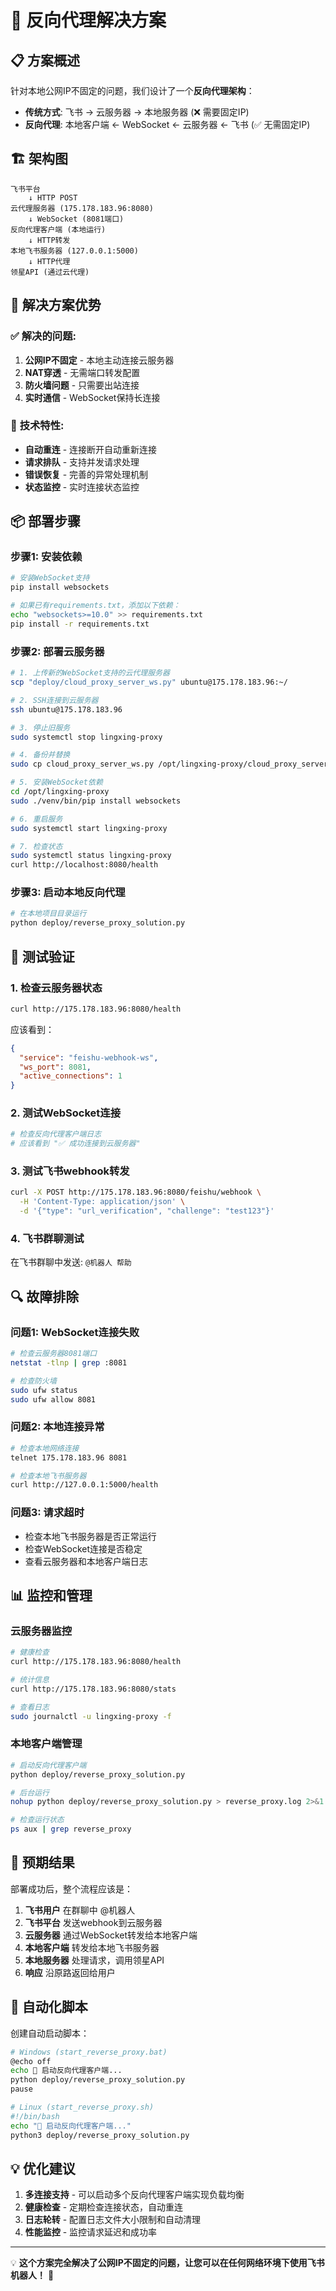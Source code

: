 # 🔄 反向代理解决方案

## 📋 方案概述

针对本地公网IP不固定的问题，我们设计了一个**反向代理架构**：

- **传统方式**: 飞书 → 云服务器 → 本地服务器 (❌ 需要固定IP)
- **反向代理**: 本地客户端 ← WebSocket ← 云服务器 ← 飞书 (✅ 无需固定IP)

## 🏗️ 架构图

```
飞书平台
    ↓ HTTP POST
云代理服务器 (175.178.183.96:8080)
    ↓ WebSocket (8081端口)
反向代理客户端 (本地运行)
    ↓ HTTP转发
本地飞书服务器 (127.0.0.1:5000)
    ↓ HTTP代理
领星API (通过云代理)
```

## 🔧 解决方案优势

### ✅ **解决的问题**:
1. **公网IP不固定** - 本地主动连接云服务器
2. **NAT穿透** - 无需端口转发配置
3. **防火墙问题** - 只需要出站连接
4. **实时通信** - WebSocket保持长连接

### 🚀 **技术特性**:
- **自动重连** - 连接断开自动重新连接
- **请求排队** - 支持并发请求处理
- **错误恢复** - 完善的异常处理机制
- **状态监控** - 实时连接状态监控

## 📦 部署步骤

### 步骤1: 安装依赖

```bash
# 安装WebSocket支持
pip install websockets

# 如果已有requirements.txt，添加以下依赖：
echo "websockets>=10.0" >> requirements.txt
pip install -r requirements.txt
```

### 步骤2: 部署云服务器

```bash
# 1. 上传新的WebSocket支持的云代理服务器
scp "deploy/cloud_proxy_server_ws.py" ubuntu@175.178.183.96:~/

# 2. SSH连接到云服务器
ssh ubuntu@175.178.183.96

# 3. 停止旧服务
sudo systemctl stop lingxing-proxy

# 4. 备份并替换
sudo cp cloud_proxy_server_ws.py /opt/lingxing-proxy/cloud_proxy_server.py

# 5. 安装WebSocket依赖
cd /opt/lingxing-proxy
sudo ./venv/bin/pip install websockets

# 6. 重启服务
sudo systemctl start lingxing-proxy

# 7. 检查状态
sudo systemctl status lingxing-proxy
curl http://localhost:8080/health
```

### 步骤3: 启动本地反向代理

```bash
# 在本地项目目录运行
python deploy/reverse_proxy_solution.py
```

## 🧪 测试验证

### 1. 检查云服务器状态
```bash
curl http://175.178.183.96:8080/health
```

应该看到：
```json
{
  "service": "feishu-webhook-ws",
  "ws_port": 8081,
  "active_connections": 1
}
```

### 2. 测试WebSocket连接
```bash
# 检查反向代理客户端日志
# 应该看到 "✅ 成功连接到云服务器"
```

### 3. 测试飞书webhook转发
```bash
curl -X POST http://175.178.183.96:8080/feishu/webhook \
  -H 'Content-Type: application/json' \
  -d '{"type": "url_verification", "challenge": "test123"}'
```

### 4. 飞书群聊测试
在飞书群聊中发送: `@机器人 帮助`

## 🔍 故障排除

### 问题1: WebSocket连接失败
```bash
# 检查云服务器8081端口
netstat -tlnp | grep :8081

# 检查防火墙
sudo ufw status
sudo ufw allow 8081
```

### 问题2: 本地连接异常
```bash
# 检查本地网络连接
telnet 175.178.183.96 8081

# 检查本地飞书服务器
curl http://127.0.0.1:5000/health
```

### 问题3: 请求超时
- 检查本地飞书服务器是否正常运行
- 检查WebSocket连接是否稳定
- 查看云服务器和本地客户端日志

## 📊 监控和管理

### 云服务器监控
```bash
# 健康检查
curl http://175.178.183.96:8080/health

# 统计信息
curl http://175.178.183.96:8080/stats

# 查看日志
sudo journalctl -u lingxing-proxy -f
```

### 本地客户端管理
```bash
# 启动反向代理客户端
python deploy/reverse_proxy_solution.py

# 后台运行
nohup python deploy/reverse_proxy_solution.py > reverse_proxy.log 2>&1 &

# 检查运行状态
ps aux | grep reverse_proxy
```

## 🎯 预期结果

部署成功后，整个流程应该是：

1. **飞书用户** 在群聊中 @机器人
2. **飞书平台** 发送webhook到云服务器
3. **云服务器** 通过WebSocket转发给本地客户端
4. **本地客户端** 转发给本地飞书服务器
5. **本地服务器** 处理请求，调用领星API
6. **响应** 沿原路返回给用户

## 🔄 自动化脚本

创建自动启动脚本：

```bash
# Windows (start_reverse_proxy.bat)
@echo off
echo 🔄 启动反向代理客户端...
python deploy/reverse_proxy_solution.py
pause

# Linux (start_reverse_proxy.sh)
#!/bin/bash
echo "🔄 启动反向代理客户端..."
python3 deploy/reverse_proxy_solution.py
```

## 💡 优化建议

1. **多连接支持** - 可以启动多个反向代理客户端实现负载均衡
2. **健康检查** - 定期检查连接状态，自动重连
3. **日志轮转** - 配置日志文件大小限制和自动清理
4. **性能监控** - 监控请求延迟和成功率

---

💡 **这个方案完全解决了公网IP不固定的问题，让您可以在任何网络环境下使用飞书机器人！** 🎉 